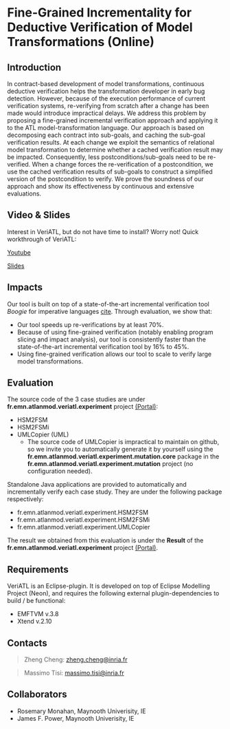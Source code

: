 Fine-Grained Incrementality for Deductive Verification of Model Transformations (Online)
=======

Introduction
------
In contract-based development of model transformations, continuous deductive verification helps the transformation developer in early bug detection. However, because of the execution performance of current verification systems, re-verifying from scratch after a change has been made would introduce impractical delays. We address this problem by proposing a fine-grained incremental verification approach and applying it to the ATL model-transformation language. Our approach is based on decomposing each contract into sub-goals, and caching the sub-goal verification results. At each change we exploit the semantics of relational model transformation to determine whether a cached verification result may be impacted. Consequently, less postconditions/sub-goals need to be re-verified. When a change forces the re-verification of a postcondition, we use the cached verification results of sub-goals to construct a simplified version of the postcondition to verify. We prove the soundness of our approach and show its effectiveness by continuous and extensive evaluations.


Video & Slides
------
Interest in VeriATL, but do not have time to install? Worry not! Quick workthrough of VeriATL: 

[Youtube](https://youtu.be/zFqbcK4jd9I)

[Slides](https://github.com/veriatl/VeriATL/blob/experiment/fr.emn.atlanmod.veriatl.resources/VeriATL_intro_slides.pdf)



Impacts
------
Our tool is built on top of a state-of-the-art incremental verification tool *Boogie* for imperative languages [cite](https://www.microsoft.com/en-us/research/wp-content/uploads/2016/12/krml245.pdf). Through evaluation, we show that:

* Our tool speeds up re-verifications by at least 70\%. 
* Because of using fine-grained verification (notably enabling program slicing and impact analysis), our tool is consistently faster than the state-of-the-art incremental verification tool by 16\% to 45\%.
* Using fine-grained verification allows our tool to scale to verify large model transformations.


Evaluation
------
The source code of the 3 case studies are under **fr.emn.atlanmod.veriatl.experiment** project [(Portal)](https://github.com/veriatl/VeriATL/tree/experiment/fr.emn.atlanmod.veriatl.experiment):
* HSM2FSM
* HSM2FSMi
* UMLCopier (UML)
   * The source code of UMLCopier is impractical to maintain on github, so we invite you to automatically generate it by yourself using the **fr.emn.atlanmod.veriatl.experiment.mutation.core** package in the **fr.emn.atlanmod.veriatl.experiment.mutation** project (no configuration needed). 

Standalone Java applications are provided to automatically and incrementally verify each case study. They are under the following package respectively:
* fr.emn.atlanmod.veriatl.experiment.HSM2FSM
* fr.emn.atlanmod.veriatl.experiment.HSM2FSMi
* fr.emn.atlanmod.veriatl.experiment.UMLCopier

The result we obtained from this evaluation is under the **Result** of the **fr.emn.atlanmod.veriatl.experiment** project [(Portal)](https://github.com/veriatl/VeriATL/tree/experiment/fr.emn.atlanmod.veriatl.experiment/Result).


Requirements
------
VeriATL is an Eclipse-plugin. It is developed on top of Eclipse Modelling Project (Neon), and requires the following external plugin-dependencies to build / be functional:
* EMFTVM v.3.8
* Xtend v.2.10


Contacts
------
> Zheng Cheng: zheng.cheng@inria.fr

> Massimo Tisi: massimo.tisi@inria.fr

Collaborators
------
* Rosemary Monahan, Maynooth Univerisity, IE
* James F. Power, Maynooth Univerisity, IE